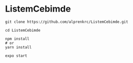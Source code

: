 ﻿# ListemCebimde

```
git clone https://github.com/alprenkrc/ListemCebimde.git

```

```
cd ListemCebimde
```

```
npm install
# or
yarn install
```

```
expo start
```
